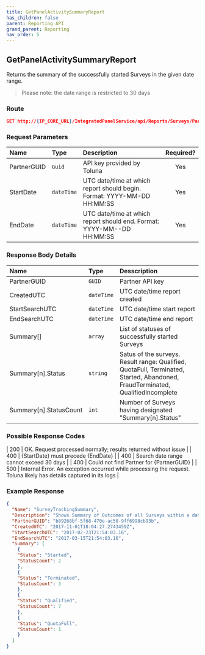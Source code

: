 ```yaml
---
title: GetPanelActivitySummaryReport
has_children: false
parent: Reporting API
grand_parent: Reporting
nav_order: 5
---
```


## GetPanelActivitySummaryReport

Returns the summary of the successfully started Surveys in the given date range.
>Please note: the date range is restricted to 30 days

### Route
```json
GET http://{IP_CORE_URL}/IntegratedPanelService/api/Reports/Surveys/PanelActivitySummary?SamplePartnerGUID={PartnerGUID}&StartDate={StartDate}&EndDate={EndDate}
```

### Request Parameters

| Name | Type | Description | Required? |
| :--- | :--- | :--- | :---: |
| PartnerGUID | ```Guid``` | API key provided by Toluna | Yes |
| StartDate | ```dateTime``` | UTC date/time at which report should begin. Format: YYYY-MM-DD HH:MM:SS | Yes |
| EndDate | ```dateTime``` | UTC date/time at which report should end. Format: YYYY-MM--DD HH:MM:SS | Yes |

### Response Body Details

| Name | Type | Desscription |
| :--- | :--- | :--- |
| PartnerGUID | ```GUID``` | Partner API key |
| CreatedUTC | ```dateTime``` | UTC date/time report created |
| StartSearchUTC | ```dateTime``` | UTC date/time start report |
| EndSearchUTC | ```dateTime``` | UTC date/time end report |
| Summary[] | ```array``` | List of statuses of successfully started Surveys |
| Summary[n].Status | ```string``` | Satus of the surveys. Result range: Qualified, QuotaFull, Terminated, Started, Abandoned, FraudTerminated, QualifiedIncomplete |
| Summary[n].StatusCount | ```int``` | Number of Surveys having designated "Summary[n].Status" |

### Possible Response Codes

| 200 | OK. Request processed normally; results returned without issue |
| 400 | {StartDate} must precede {EndDate} |
| 400 | Search date range cannot exceed 30 days |
| 400 | Could not find Partner for {PartnerGUID} |
| 500 | Internal Error. An exception occurred while processing the request. Toluna likely has details captured in its logs |

### Example Response
```json
{
  "Name": "SurveyTrackingSummary",
  "Description": "Shows Summary of Outcomes of all Surveys within a data range",
  "PartnerGUID": "b89268bf-5f68-470e-ac50-9ff6998cb93b",
  "CreatedUTC": "2017-11-01T18:04:27.2743459Z",
  "StartSearchUTC": "2017-02-23T21:54:03.16",
  "EndSearchUTC": "2017-03-15T21:54:03.16",
  "Summary": [
    {
    "Status": "Started",
    "StatusCount": 2
    },
    {
    "Status": "Terminated",
    "StatusCount": 3
    },
    {
    "Status": "Qualified",
    "StatusCount": 7
    },
    {
    "Status": "QuotaFull",
    "StatusCount": 1
    }
  ]
}
```